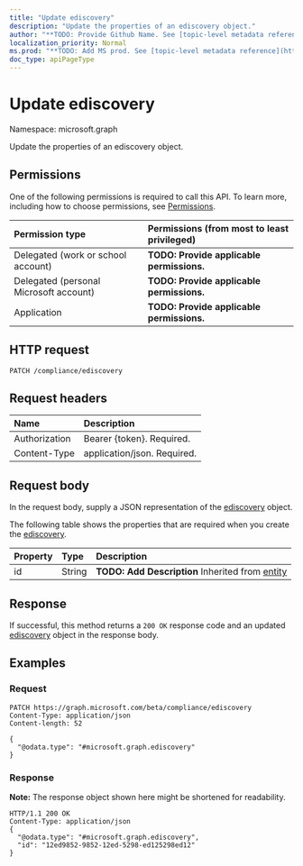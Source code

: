 ```yaml
---
title: "Update ediscovery"
description: "Update the properties of an ediscovery object."
author: "**TODO: Provide Github Name. See [topic-level metadata reference](https://msgo.azurewebsites.net/add/document/guidelines/metadata.html#topic-level-metadata)**"
localization_priority: Normal
ms.prod: "**TODO: Add MS prod. See [topic-level metadata reference](https://msgo.azurewebsites.net/add/document/guidelines/metadata.html#topic-level-metadata)**"
doc_type: apiPageType
---
```


# Update ediscovery
Namespace: microsoft.graph

Update the properties of an ediscovery object.

## Permissions
One of the following permissions is required to call this API. To learn more, including how to choose permissions, see [Permissions](/concepts/permissions-reference.md).

|Permission type|Permissions (from most to least privileged)|
|:---|:---|
|Delegated (work or school account)|**TODO: Provide applicable permissions.**|
|Delegated (personal Microsoft account)|**TODO: Provide applicable permissions.**|
|Application|**TODO: Provide applicable permissions.**|

## HTTP request

<!-- {
  "blockType": "ignored"
}
-->
``` http
PATCH /compliance/ediscovery
```

## Request headers
|Name|Description|
|:---|:---|
|Authorization|Bearer {token}. Required.|
|Content-Type|application/json. Required.|

## Request body
In the request body, supply a JSON representation of the [ediscovery](../resources/ediscovery.md) object.

The following table shows the properties that are required when you create the [ediscovery](../resources/ediscovery.md).

|Property|Type|Description|
|:---|:---|:---|
|id|String|**TODO: Add Description** Inherited from [entity](../resources/entity.md)|



## Response

If successful, this method returns a `200 OK` response code and an updated [ediscovery](../resources/ediscovery.md) object in the response body.

## Examples

### Request
<!-- {
  "blockType": "request",
  "name": "update_ediscovery"
}
-->
``` http
PATCH https://graph.microsoft.com/beta/compliance/ediscovery
Content-Type: application/json
Content-length: 52

{
  "@odata.type": "#microsoft.graph.ediscovery"
}
```


### Response
**Note:** The response object shown here might be shortened for readability.
<!-- {
  "blockType": "response",
  "truncated": true
}
-->
``` http
HTTP/1.1 200 OK
Content-Type: application/json
{
  "@odata.type": "#microsoft.graph.ediscovery",
  "id": "12ed9852-9852-12ed-5298-ed125298ed12"
}
```

